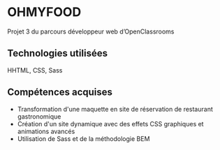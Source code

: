# OHMYFOOD
Projet 3 du parcours développeur web d’OpenClassrooms

## Technologies utilisées
HHTML, CSS, Sass

## Compétences acquises
- Transformation d'une maquette en site de réservation de restaurant gastronomique
- Création d'un site dynamique avec des effets CSS graphiques et animations avancés
- Utilisation de Sass et de la méthodologie BEM